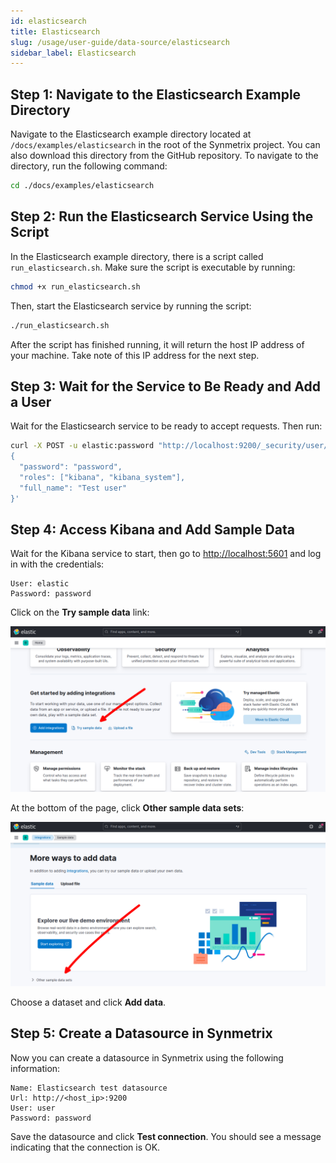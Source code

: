 ```yaml
---
id: elasticsearch
title: Elasticsearch
slug: /usage/user-guide/data-source/elasticsearch
sidebar_label: Elasticsearch
---
```


## Step 1: Navigate to the Elasticsearch Example Directory

Navigate to the Elasticsearch example directory located at `/docs/examples/elasticsearch` in the root of the Synmetrix project. You can also download this directory from the GitHub repository. To navigate to the directory, run the following command:

```bash
cd ./docs/examples/elasticsearch
```

## Step 2: Run the Elasticsearch Service Using the Script

In the Elasticsearch example directory, there is a script called `run_elasticsearch.sh`. Make sure the script is executable by running:

```bash
chmod +x run_elasticsearch.sh
```

Then, start the Elasticsearch service by running the script:

```bash
./run_elasticsearch.sh
```

After the script has finished running, it will return the host IP address of your machine. Take note of this IP address for the next step.

## Step 3: Wait for the Service to Be Ready and Add a User

Wait for the Elasticsearch service to be ready to accept requests. Then run:

```bash
curl -X POST -u elastic:password "http://localhost:9200/_security/user/user" -H 'Content-Type: application/json' -d'
{
  "password": "password",
  "roles": ["kibana", "kibana_system"],
  "full_name": "Test user"
}'
```

## Step 4: Access Kibana and Add Sample Data

Wait for the Kibana service to start, then go to [http://localhost:5601](http://localhost:5601) and log in with the credentials:

```
User: elastic
Password: password
```

Click on the **Try sample data** link:

![Try sample data screenshot](/docs/data/elasticsearch1.png)

At the bottom of the page, click **Other sample data sets**:

![Other sample data sets screenshot](/docs/data/elasticsearch2.png)

Choose a dataset and click **Add data**.

## Step 5: Create a Datasource in Synmetrix

Now you can create a datasource in Synmetrix using the following information:

```
Name: Elasticsearch test datasource
Url: http://<host_ip>:9200
User: user
Password: password
```

Save the datasource and click **Test connection**. You should see a message indicating that the connection is OK.